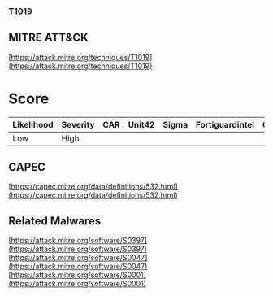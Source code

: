
### T1019
## MITRE ATT&CK
[https://attack.mitre.org/techniques/T1019](https://attack.mitre.org/techniques/T1019)

# Score

| Likelihood | Severity | CAR | Unit42 | Sigma | Fortiguardintel | Groups | Malwares | Tools |
| ---------- | -------- | --- | ------ | ----- | --------------- | ---  | --- | --- |
| Low | High |   |   |   |   |   | 3 |   |



## CAPEC

[https://capec.mitre.org/data/definitions/532.html](https://capec.mitre.org/data/definitions/532.html)
[]()


## Related Malwares

[https://attack.mitre.org/software/S0397](https://attack.mitre.org/software/S0397)
[https://attack.mitre.org/software/S0047](https://attack.mitre.org/software/S0047)
[https://attack.mitre.org/software/S0001](https://attack.mitre.org/software/S0001)
[]()
